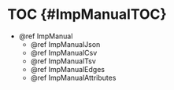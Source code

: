TOC {#ImpManualTOC}
===================

- @ref ImpManual
  - @ref ImpManualJson
  - @ref ImpManualCsv
  - @ref ImpManualTsv
  - @ref ImpManualEdges
  - @ref ImpManualAttributes
